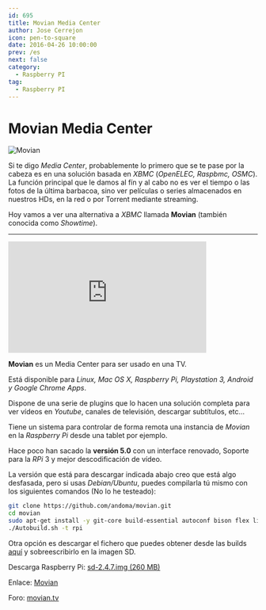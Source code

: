 ```yaml
---
id: 695
title: Movian Media Center
author: Jose Cerrejon
icon: pen-to-square
date: 2016-04-26 10:00:00
prev: /es
next: false
category:
  - Raspberry PI
tag:
  - Raspberry PI
---
```


# Movian Media Center

![Movian](/images/2016/04/Movian.png)

Si te digo *Media Center*, probablemente lo primero que se te pase por la cabeza es en una solución basada en *XBMC* (*OpenELEC, Raspbmc, OSMC*). La función principal que le damos al fín y al cabo no es ver el tiempo o las fotos de la última barbacoa, sino ver películas o series almacenados en nuestros HDs, en la red o por Torrent mediante streaming.

Hoy vamos a ver una alternativa a *XBMC* llamada **Movian** (también conocida como *Showtime*).

- - -
<iframe width="400" height="225" src="https://www.youtube.com/embed/_pkqhe66Zqk?rel=0&amp;showinfo=0" frameborder="0" allowfullscreen></iframe>

**Movian** es un Media Center para ser usado en una TV.

Está disponible para *Linux, Mac OS X, Raspberry Pi, Playstation 3, Android y Google Chrome Apps*.

Dispone de una serie de plugins que lo hacen una solución completa para ver vídeos en *Youtube*, canales de televisión, descargar subtítulos, etc...

Tiene un sistema para controlar de forma remota una instancia de *Movian* en la *Raspberry Pi* desde una tablet por ejemplo. 

Hace poco han sacado la **versión 5.0** con un interface renovado, Soporte para la *RPi* 3 y mejor descodificación de vídeo.

La versión que está para descargar indicada abajo creo que está algo desfasada, pero si usas *Debian/Ubuntu*, puedes compilarla tú mismo con los siguientes comandos (No lo he testeado):

```bash
git clone https://github.com/andoma/movian.git
cd movian
sudo apt-get install -y git-core build-essential autoconf bison flex libelf-dev libtool pkg-config texinfo libncurses5-dev libz-dev python-dev libssl-dev libgmp3-dev ccache zip squashfs-tools
./Autobuild.sh -t rpi
```

Otra opción es descargar el fichero que puedes obtener desde las builds [aquí](https://movian.tv/builds/movian) y sobreescribirlo en la imagen SD.

Descarga Raspberry Pi: [sd-2.4.7.img (260 MB)](https://movian.tv/downloads/stos)

Enlace: [Movian](https://movian.tv/)

Foro: [movian.tv](https://movian.tv/projects/movian/boards)